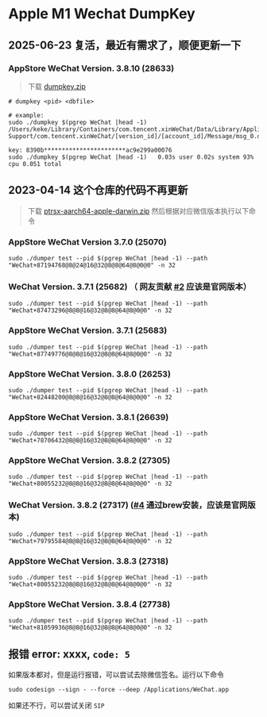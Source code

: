 # Apple M1 Wechat DumpKey

## 2025-06-23 复活，最近有需求了，顺便更新一下

### AppStore WeChat Version. 3.8.10 (28633)

> 下载 [dumpkey.zip](https://github.com/kekeimiku/dumpkey/releases)

```shell
# dumpkey <pid> <dbfile>

# example:
sudo ./dumpkey $(pgrep WeChat |head -1) /Users/keke/Library/Containers/com.tencent.xinWeChat/Data/Library/Application\ Support/com.tencent.xinWeChat/[version_id]/[account_id]/Message/msg_0.db

key: 8390b***********************ac9e299a00076
sudo ./dumpkey $(pgrep WeChat |head -1)   0.03s user 0.02s system 93% cpu 0.051 total
```

## 2023-04-14 这个仓库的代码不再更新

> 下载 [ptrsx-aarch64-apple-darwin.zip](https://github.com/kekeimiku/PointerSearcher-X/releases/tag/v0.4.1) 然后根据对应微信版本执行以下命令

### AppStore WeChat Version 3.7.0 (25070)

```shell
sudo ./dumper test --pid $(pgrep WeChat |head -1) --path "WeChat+87194768@8@24@16@32@8@8@64@8@0@0" -n 32
```

### WeChat Version. 3.7.1 (25682) （ 网友贡献 [#2](https://github.com/kekeimiku/dumpkey/issues/2) 应该是官网版本）

```shell
sudo ./dumper test --pid $(pgrep WeChat |head -1) --path "WeChat+87473296@8@8@16@32@8@8@64@8@0@0" -n 32
```

### AppStore WeChat Version. 3.7.1 (25683)

```shell
sudo ./dumper test --pid $(pgrep WeChat |head -1) --path "WeChat+87749776@8@8@16@32@8@8@64@8@0@0" -n 32
```

### AppStore WeChat Version. 3.8.0 (26253)

```shell
sudo ./dumper test --pid $(pgrep WeChat |head -1) --path "WeChat+82448200@8@8@16@32@8@8@64@8@0@0" -n 32
```

### AppStore WeChat Version. 3.8.1 (26639)

```shell
sudo ./dumper test --pid $(pgrep WeChat |head -1) --path "WeChat+78706432@8@8@16@32@8@8@64@8@0@0" -n 32
```

### AppStore WeChat Version. 3.8.2 (27305)

```shell
sudo ./dumper test --pid $(pgrep WeChat |head -1) --path "WeChat+80055232@8@8@16@32@8@8@64@8@0@0" -n 32
```

### WeChat Version. 3.8.2 (27317) ([#4](https://github.com/kekeimiku/dumpkey/issues/4) 通过brew安装，应该是官网版本)

```shell
sudo ./dumper test --pid $(pgrep WeChat |head -1) --path "WeChat+79795584@8@8@16@32@8@8@64@8@0@0" -n 32
```

### AppStore WeChat Version. 3.8.3 (27318)

```shell
sudo ./dumper test --pid $(pgrep WeChat |head -1) --path "WeChat+80055232@8@8@16@32@8@8@64@8@0@0" -n 32
```

### AppStore WeChat Version. 3.8.4 (27738)

```shell
sudo ./dumper test --pid $(pgrep WeChat |head -1) --path "WeChat+81059936@8@8@16@32@8@8@64@8@0@0" -n 32
```

## 报错 error: xxxx, `code: 5`

如果版本都对，但是运行报错，可以尝试去除微信签名。运行以下命令

```shell
sudo codesign --sign - --force --deep /Applications/WeChat.app
```

如果还不行，可以尝试关闭 `SIP`
